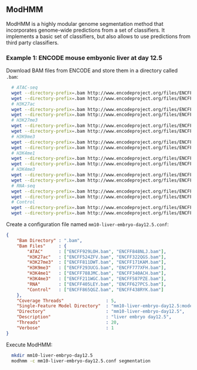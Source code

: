 ## ModHMM

ModHMM is a highly modular genome segmentation method that incorporates genome-wide predictions from a set of classifiers. It implements a basic set of classifiers, but also allows to use predictions from third party classifiers.

### Example 1: ENCODE mouse embyonic liver at day 12.5

Download BAM files from ENCODE and store them in a directory called `.bam`:
```sh
  # ATAC-seq
  wget --directory-prefix=.bam http://www.encodeproject.org/files/ENCFF929LOH/@@download/ENCFF929LOH.bam
  wget --directory-prefix=.bam http://www.encodeproject.org/files/ENCFF929LOH/@@download/ENCFF848NLJ.bam
  # H3K27ac
  wget --directory-prefix=.bam http://www.encodeproject.org/files/ENCFF929LOH/@@download/ENCFF524ZFV.bam
  wget --directory-prefix=.bam http://www.encodeproject.org/files/ENCFF929LOH/@@download/ENCFF322QGS.bam
  # H3K27me3
  wget --directory-prefix=.bam http://www.encodeproject.org/files/ENCFF929LOH/@@download/ENCFF811DWT.bam
  wget --directory-prefix=.bam http://www.encodeproject.org/files/ENCFF929LOH/@@download/ENCFF171KAM.bam
  # H3K9me3
  wget --directory-prefix=.bam http://www.encodeproject.org/files/ENCFF929LOH/@@download/ENCFF293UCG.bam
  wget --directory-prefix=.bam http://www.encodeproject.org/files/ENCFF929LOH/@@download/ENCFF777XFH.bam
  # H3K4me1
  wget --directory-prefix=.bam http://www.encodeproject.org/files/ENCFF929LOH/@@download/ENCFF788JMC.bam
  wget --directory-prefix=.bam http://www.encodeproject.org/files/ENCFF929LOH/@@download/ENCFF340ACH.bam
  # H3K4me3
  wget --directory-prefix=.bam http://www.encodeproject.org/files/ENCFF929LOH/@@download/ENCFF211WGC.bam
  wget --directory-prefix=.bam http://www.encodeproject.org/files/ENCFF929LOH/@@download/ENCFF587PZE.bam
  # RNA-seq
  wget --directory-prefix=.bam http://www.encodeproject.org/files/ENCFF929LOH/@@download/ENCFF405LEY.bam
  wget --directory-prefix=.bam http://www.encodeproject.org/files/ENCFF929LOH/@@download/ENCFF627PCS.bam
  # Control
  wget --directory-prefix=.bam http://www.encodeproject.org/files/ENCFF929LOH/@@download/ENCFF865QGZ.bam
  wget --directory-prefix=.bam http://www.encodeproject.org/files/ENCFF929LOH/@@download/ENCFF438RYK.bam
```

Create a configuration file named `mm10-liver-embryo-day12.5.conf`:
```json
{
    "Bam Directory" : ".bam",
    "Bam Files"     : {
        "ATAC"      : ["ENCFF929LOH.bam", "ENCFF848NLJ.bam"],
        "H3K27ac"   : ["ENCFF524ZFV.bam", "ENCFF322QGS.bam"],
        "H3K27me3"  : ["ENCFF811DWT.bam", "ENCFF171KAM.bam"],
        "H3K9me3"   : ["ENCFF293UCG.bam", "ENCFF777XFH.bam"],
        "H3K4me1"   : ["ENCFF788JMC.bam", "ENCFF340ACH.bam"],
        "H3K4me3"   : ["ENCFF211WGC.bam", "ENCFF587PZE.bam"],
        "RNA"       : ["ENCFF405LEY.bam", "ENCFF627PCS.bam"],
        "Control"   : ["ENCFF865QGZ.bam", "ENCFF438RYK.bam"]
    },
    "Coverage Threads"                : 5,
    "Single-Feature Model Directory"  : "mm10-liver-embryo-day12.5:models",
    "Directory"                       : "mm10-liver-embryo-day12.5",
    "Description"                     : "liver embryo day12.5",
    "Threads"                         : 20,
    "Verbose"                         : 1
}
```

Execute ModHMM:
```sh
  mkdir mm10-liver-embryo-day12.5
  modhmm -c mm10-liver-embryo-day12.5.conf segmentation
```
